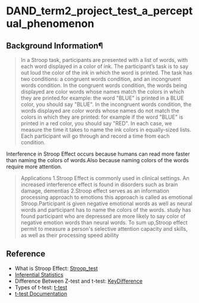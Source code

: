 # DAND_term2_project_test_a_perceptual_phenomenon


## Background Information¶

> In a Stroop task, participants are presented with a list of words, with each word displayed in a color of ink. The participant’s task is to say out loud the color of the ink in which the word is printed. The task has two conditions: a congruent words condition, and an incongruent words condition. In the congruent words condition, the words being displayed are color words whose names match the colors in which they are printed.for example: the word "BLUE" is printed in a BLUE color, you should say "BLUE". In the incongruent words condition, the words displayed are color words whose names do not match the colors in which they are printed: for example if the word "BLUE" is printed in a red color, you should say "RED". In each case, we measure the time it takes to name the ink colors in equally-sized lists. Each participant will go through and record a time from each condition.



Interference in Stroop Effect occurs because humans can read more faster than naming the colors of words.Also because naming colors of the words require more attention.

> Applications
1.Stroop Effect is commonly used in clinical settings. An increased interference effect is found in disorders such as brain damage, dementias
2.Stroop effect serves as an information processing approach to emotions this approach is called as emotional Stroop.Participant is given negative emotional words as well as neural words and participant has to name the colors of the words. study has found participant who are depressed are more likely to say color of negative emotion words than neural words.
To sum up,Stroop effect permit to measure a person's selective attention capacity and skills, as well as their processing speed ability


## Reference
* What is Stroop Effect:   [Stroop_test](https://en.wikipedia.org/wiki/Stroop_effect)
* [Inferential Statistics](https://classroom.udacity.com/courses/ud201)
* Difference Between Z-test and t-test:  [KeyDifference](https://keydifferences.com/difference-between-t-test-and-z-test.html)
* Types of t-test: [t-test](https://support.minitab.com/en-us/minitab-express/1/help-and-how-to/basic-statistics/inference/supporting-topics/tests-of-means/types-of-t-tests/)
* [t-test Documentation](https://docs.scipy.org/doc/scipy-0.14.0/reference/generated/scipy.stats.ttest_rel.html)
